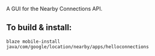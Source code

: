 A GUI for the Nearby Connections API.

## To build & install:

```
blaze mobile-install java/com/google/location/nearby/apps/helloconnections
```
